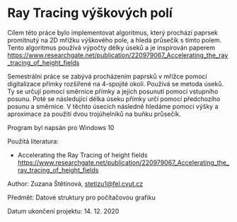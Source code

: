 # Ray Tracing výškových polí

Cílem této práce bylo implementovat algoritmus, který prochází paprsek promítnutý na 2D mřížku výškového pole, a hledá průsečík s tímto polem. Tento algoritmus používá výpočty délky úseků a je inspirován paperem https://www.researchgate.net/publication/220979067_Accelerating_the_ray_tracing_of_height_fields

Semestrální práce se zabývá procházením paprsků v mřížce pomocí digitalizace přímky rozšířené na 4-spojité okolí. Používá se metoda úseků. Ty se určují pomocí směrnice přímky a jejich posunutí pomocí vstupního posunu. Poté se následující délka úseku přímky určí pomocí předchozího posunu a směrnice. V těchto úsecích následně hledáme pomocí výšky a aproximace za použití dvou trojúhelníků na buňku průsečík.


Program byl napsán pro Windows 10

Použitá literatura: 
* Accelerating the Ray Tracing of height fields https://www.researchgate.net/publication/220979067_Accelerating_the_ray_tracing_of_height_fields

Author:
Zuzana Štětinová, stetizu1@fel.cvut.cz

Předmět: Datové struktury pro počítačovou grafiku

Datum ukončení projektu: 14. 12. 2020